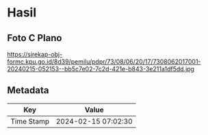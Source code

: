 # Hasil

## Foto C Plano

https://sirekap-obj-formc.kpu.go.id/8d39/pemilu/pdpr/73/08/06/20/17/7308062017001-20240215-052153--bb5c7e02-7c2d-421e-b843-3e211a1df5dd.jpg


## Metadata

| Key        | Value               |
| ---------- | ------------------- |
| Time Stamp | 2024-02-15 07:02:30 |



